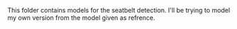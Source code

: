 This folder contains models for the seatbelt detection. I'll be trying to model my own version from the model given as refrence. 
